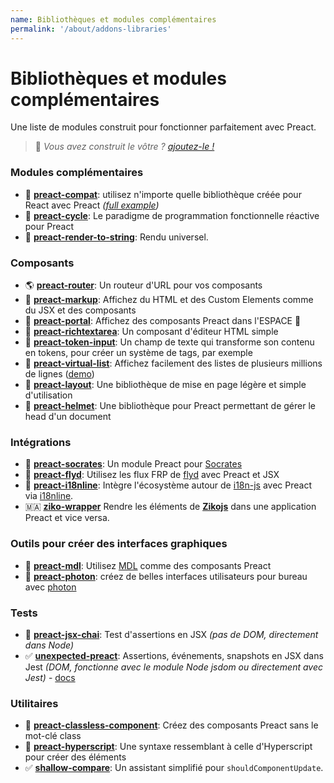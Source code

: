 ```yaml
---
name: Bibliothèques et modules complémentaires
permalink: '/about/addons-libraries'
---
```


# Bibliothèques et modules complémentaires

Une liste de modules construit pour fonctionner parfaitement avec Preact.

> :information_desk_person: _Vous avez construit le vôtre ?
> [ajoutez-le !](https://github.com/preactjs/preact-www/blob/master/content/fr/about/libraries-addons.md)_


### Modules complémentaires

- :raised_hands: [**preact-compat**](https://github.com/preactjs/preact-compat): utilisez n'importe quelle bibliothèque créée pour React avec Preact *([full example](https://github.com/developit/preact-compat-example))*
- :repeat: [**preact-cycle**](https://github.com/developit/preact-cycle): Le paradigme de programmation fonctionnelle réactive pour Preact
- :page_facing_up: [**preact-render-to-string**](https://github.com/preactjs/preact-render-to-string): Rendu universel.


### Composants

- :earth_americas: [**preact-router**](https://github.com/preactjs/preact-router): Un routeur d'URL pour vos composants
- :bookmark_tabs: [**preact-markup**](https://github.com/developit/preact-markup): Affichez du HTML et des Custom Elements comme du JSX et des composants
- :satellite: [**preact-portal**](https://github.com/developit/preact-portal): Affichez des composants Preact dans l'ESPACE :milky_way:
- :pencil: [**preact-richtextarea**](https://github.com/developit/preact-richtextarea): Un composant d'éditeur HTML simple
- :bookmark: [**preact-token-input**](https://github.com/developit/preact-token-input): Un champ de texte qui transforme son contenu en tokens, pour créer un système de tags, par exemple
- :card_index: [**preact-virtual-list**](https://github.com/developit/preact-virtual-list): Affichez facilement des listes de plusieurs millions de lignes ([demo](https://jsfiddle.net/developit/qqan9pdo/))
- :triangular_ruler: [**preact-layout**](https://download.github.io/preact-layout/): Une bibliothèque de mise en page légère et simple d'utilisation
- :construction_worker: [**preact-helmet**](https://github.com/download/preact-helmet): Une bibliothèque pour Preact permettant de gérer le head d'un document


### Intégrations

- :thought_balloon: [**preact-socrates**](https://github.com/matthewmueller/preact-socrates): Un module Preact pour [Socrates](http://github.com/matthewmueller/socrates)
- :rowboat: [**preact-flyd**](https://github.com/xialvjun/preact-flyd): Utilisez les flux FRP de [flyd](https://github.com/paldepind/flyd) avec Preact et JSX
- :speech_balloon: [**preact-i18nline**](https://github.com/download/preact-i18nline): Intègre l'écosystème autour de [i18n-js](https://github.com/everydayhero/i18n-js) avec Preact via [i18nline](https://github.com/download/i18nline).
- 🇲🇦 [**ziko-wrapper**](https://github.com/zakarialaoui10/ziko-wrapper) Rendre les éléments de [**Zikojs**](https://github.com/zakarialaoui10/ziko.js) dans une application Preact et vice versa.



### Outils pour créer des interfaces graphiques

- :white_square_button: [**preact-mdl**](https://github.com/developit/preact-mdl): Utilisez [MDL](https://getmdl.io) comme des composants Preact
- :rocket: [**preact-photon**](https://github.com/developit/preact-photon): créez de belles interfaces utilisateurs pour bureau avec [photon](http://photonkit.com)


### Tests

- :microscope: [**preact-jsx-chai**](https://github.com/developit/preact-jsx-chai): Test d'assertions en JSX _(pas de DOM, directement dans Node)_
- :white_check_mark: [**unexpected-preact**](https://github.com/bruderstein/unexpected-preact): Assertions, événements, snapshots en JSX dans Jest _(DOM, fonctionne avec le module Node jsdom ou directement avec Jest)_ - [docs](https://bruderstein.github.io/unexpected-preact/)


### Utilitaires

- :tophat: [**preact-classless-component**](https://github.com/ld0rman/preact-classless-component): Créez des composants Preact sans le mot-clé class
- :hammer: [**preact-hyperscript**](https://github.com/queckezz/preact-hyperscript): Une syntaxe ressemblant à celle d'Hyperscript pour créer des éléments
- :white_check_mark: [**shallow-compare**](https://github.com/tkh44/shallow-compare): Un assistant simplifié pour `shouldComponentUpdate`.
